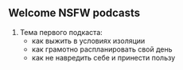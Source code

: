 ## Welcome NSFW podcasts

1. Тема первого подкаста:
   * как выжить в условиях изоляции
   * как грамотно распланировать свой день
   * как не навредить себе и принести пользу
